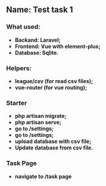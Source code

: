 ## Name: Test task 1
### What used:
- **Backand: Laravel;**
- **Frontend: Vue with element-plus;**
- **Database: Sqlite.**

### Helpers:
- **league/csv (for read csv files);**
- **vue-router (for vue routing);**

### Starter
- **php artisan migrate;**
- **php artisan serve;**
- **go to /settings;**
- **go to /settings;**
- **upload database with csv file;**
- **Update database from csv file.**

### Task Page
- **navigate to /task page**
